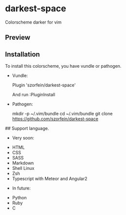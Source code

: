 # darkest-space
Colorscheme darker for vim
## Preview



## Installation

To install this colorscheme, you have vundle or pathogen.
* Vundle:
    
    Plugin 'szorfein/darkest-space'

    And run :PluginInstall

* Pathogen:

    mkdir -p ~/.vim/bundle
    cd ~/.vim/bundle
    git clone https://github.com/szorfein/darkest-space

## Support language.

* Very soon:

+ HTML
+ CSS 
+ SASS
+ Markdown
+ Shell Linux
+ Zsh
+ Typescript with Meteor and Angular2

* In future:

+ Python
+ Ruby
+ C

